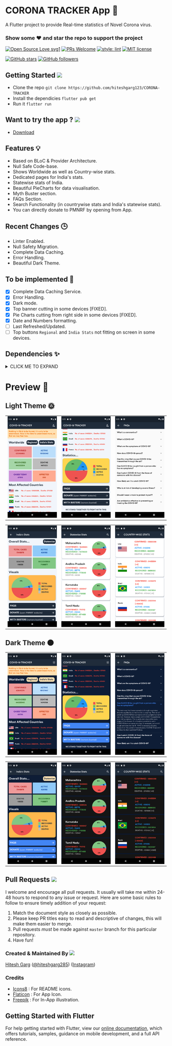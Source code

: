# CORONA TRACKER App 🦠

A Flutter project to provide Real-time statistics of Novel Corona virus.

### Show some :heart: and star the repo to support the project

[![Open Source Love svg1](https://badges.frapsoft.com/os/v1/open-source.svg?v=103)](https://github.com/hiteshgarg123/CORONA-TRACKER/)
[![PRs Welcome](https://img.shields.io/badge/PRs-welcome-brightgreen.svg?style=flat-square)](https://github.com/hiteshgarg123/CORONA-TRACKER/)
[![style: lint](https://img.shields.io/badge/style-lint-4BC0F5.svg)](https://pub.dev/packages/lint)
[![MIT license](https://img.shields.io/badge/License-MIT-blue.svg)](https://lbesson.mit-license.org/)

[![GitHub stars](https://img.shields.io/github/stars/hiteshgarg123/CORONA-TRACKER?style=social)](https://github.com/hiteshgarg123/CORONA-TRACKER/)
[![GitHub followers](https://img.shields.io/github/followers/hiteshgarg123.svg?style=social&label=Follow&maxAge=2592000)](https://github.com/hiteshgarg123?tab=followers)

## Getting Started <img src="https://img.icons8.com/dusk/25/000000/rocket--v1.png"/>

- Clone the repo `git clone https://github.com/hiteshgarg123/CORONA-TRACKER`
- Install the dependicies `flutter pub get`
- Run it `flutter run`

## Want to try the app ? <img src="https://img.icons8.com/officel/25/000000/download--v2.png"/>

- [Download](https://drive.google.com/file/d/1O6-HRgUntKqSgKZN3u0UipnJXCYioRIA/view?usp=sharing)

## Features 💡

- Based on BLoC & Provider Architecture.
- Null Safe Code-base.
- Shows Worldwide as well as Country-wise stats.
- Dedicated pages for India's stats.
- Statewise stats of India.
- Beautiful PieCharts for data visualisation.
- Myth Buster section.
- FAQs Section.
- Search Functionality (in countrywise stats and India's statewise stats).
- You can directly donate to PMNRF by opening from App.

## Recent Changes 🕒

- Linter Enabled.
- Null Safety Migration.
- Complete Data Caching.
- Error Handling.
- Beautiful Dark Theme.

## To be implemented 📝

- [x] Complete Data Caching Service.
- [x] Error Handling.
- [x] Dark mode.
- [x] Top banner cutting in some devices [FIXED].
- [x] Pie Charts cutting from right side in some devices [FIXED].
- [x] Date and Numbers formatting.
- [ ] Last Refreshed/Updated.
- [ ] Top buttons `Regional` and `India Stats` not fitting on screen in some devices.

## Dependencies ✨

<details><summary>CLICK ME TO EXPAND</summary>
<p>

```dart
auto_size_text: ^3.0.0-nullsafety.0
cached_network_image: ^3.0.0
cupertino_icons: ^1.0.2
day_night_switcher: ^0.2.0+1
fl_chart: ^0.36.0
flutter_spinkit: ^5.0.0
fluttertoast: ^8.0.6
hive: ^2.0.4
hive_flutter: ^1.0.0
http: ^0.13.2
intl: ^0.17.0
liquid_pull_to_refresh: ^3.0.0
pie_chart: ^5.0.0
provider: ^5.0.0
shared_preferences: ^2.0.5
url_launcher: ^6.0.3
```

</p>
</details>

# Preview 📸

## Light Theme 🌞

|                                                       |                                                       |                                                       |
| ----------------------------------------------------- | ----------------------------------------------------- | ----------------------------------------------------- |
| <img src="screenshots/light_theme/1.png" width="400"> | <img src="screenshots/light_theme/2.png" width="400"> | <img src="screenshots/light_theme/3.png" width="400"> |

|                                                       |                                                       |                                                       |
| ----------------------------------------------------- | ----------------------------------------------------- | ----------------------------------------------------- |
| <img src="screenshots/light_theme/4.png" width="400"> | <img src="screenshots/light_theme/5.png" width="400"> | <img src="screenshots/light_theme/6.png" width="400"> |

## Dark Theme 🌑

|                                                      |                                                      |                                                      |
| ---------------------------------------------------- | ---------------------------------------------------- | ---------------------------------------------------- |
| <img src="screenshots/dark_theme/1.png" width="400"> | <img src="screenshots/dark_theme/2.png" width="400"> | <img src="screenshots/dark_theme/3.png" width="400"> |

|                                                      |                                                      |                                                      |
| ---------------------------------------------------- | ---------------------------------------------------- | ---------------------------------------------------- |
| <img src="screenshots/dark_theme/4.png" width="400"> | <img src="screenshots/dark_theme/5.png" width="400"> | <img src="screenshots/dark_theme/6.png" width="400"> |

## Pull Requests <img src="https://img.icons8.com/office/25/000000/pull-request.png"/>

I welcome and encourage all pull requests. It usually will take me within 24-48 hours to respond to any issue or request. Here are some basic rules to follow to ensure timely addition of your request:

1.  Match the document style as closely as possible.
2.  Please keep PR titles easy to read and descriptive of changes, this will make them easier to merge.
3.  Pull requests _must_ be made against `master` branch for this particular repository.
4.  Have fun!

### Created & Maintained By <img src="https://img.icons8.com/doodle/25/000000/maintenance.png"/>

[Hitesh Garg](https://github.com/hiteshgarg123) ([@hiteshgarg285](https://www.twitter.com/hiteshgarg285)) ([Instagram](https://www.instagram.com/hiteshgarg2855))

### Credits

- [Icons8](https://icons8.com/) : For README icons.
- [Flaticon](https://www.flaticon.com/) : For App Icon.
- [Freepik](https://www.freepik.com/) : For In-App illustration.

## Getting Started with Flutter

For help getting started with Flutter, view our
[online documentation](https://flutter.dev/docs), which offers tutorials,
samples, guidance on mobile development, and a full API reference.
